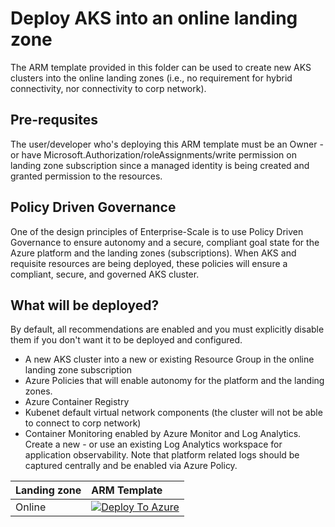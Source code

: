# Deploy AKS into an online landing zone

The ARM template provided in this folder can be used to create new AKS clusters into the online landing zones (i.e., no requirement for hybrid connectivity, nor connectivity to corp network).

## Pre-requsites

The user/developer who's deploying this ARM template must be an Owner - or have Microsoft.Authorization/roleAssignments/write permission on landing zone subscription since a managed identity is being created and granted permission to the resources.

## Policy Driven Governance

One of the design principles of Enterprise-Scale is to use Policy Driven Governance to ensure autonomy and a secure, compliant goal state for the Azure platform and the landing zones (subscriptions). When AKS and requisite resources are being deployed, these policies will ensure a compliant, secure, and governed AKS cluster.

## What will be deployed?

By default, all recommendations are enabled and you must explicitly disable them if you don't want it to be deployed and configured.

- A new AKS cluster into a new or existing Resource Group in the online landing zone subscription
- Azure Policies that will enable autonomy for the platform and the landing zones.
- Azure Container Registry
- Kubenet default virtual network components (the cluster will not be able to connect to corp network)
- Container Monitoring enabled by Azure Monitor and Log Analytics. Create a new - or use an existing Log Analytics workspace for application observability. Note that platform related logs should be captured centrally and be enabled via Azure Policy.

| Landing zone | ARM Template |
|:-------------------------|:-------------|
| Online |[![Deploy To Azure](https://docs.microsoft.com/en-us/azure/templates/media/deploy-to-azure.svg)](https://portal.azure.com/#blade/Microsoft_Azure_CreateUIDef/CustomDeploymentBlade/uri/https%3A%2F%2Fraw.githubusercontent.com%2FAzure%2FEnterprise-Scale%2Fmain%2Fworkloads%2FAKS%2FarmTemplates%2Fonline-aks.json/createUIDefinitionUri/https%3A%2F%2Fraw.githubusercontent.com%2FAzure%2FEnterprise-Scale%2Fmain%2Fworkloads%2FAKS%2FarmTemplates%2Fportal-online-aks.json) | 